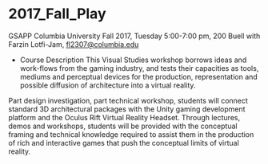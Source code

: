 # 2017_Fall_Play

GSAPP Columbia University
Fall 2017, Tuesday 5:00-7:00 pm, 200 Buell
with Farzin Lotfi-Jam, fl2307@columbia.edu

+ Course Description
This Visual Studies workshop borrows ideas and work-flows from the gaming industry, and tests their capacities as tools, mediums and perceptual devices for the production, representation and possible diffusion of architecture into a virtual reality.

Part design investigation, part technical workshop, students will connect standard 3D architectural packages with the Unity gaming development platform and the Oculus Rift Virtual Reality Headset. Through lectures, demos and workshops, students will be provided with the conceptual framing and technical knowledge required to assist them in the production of rich and interactive games that push the conceptual limits of virtual reality.


